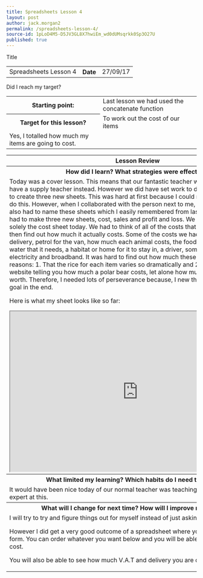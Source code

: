 ```yaml
---
title: Spreadsheets Lesson 4
layout: post
author: jack.morgan2
permalink: /spreadsheets-lesson-4/
source-id: 1pLoD4M5-D5JV3GL8X7hwiEm_wd0dUMsqrkk0Sp3O27U
published: true
---
```

<table>
  <tr>
    <tth class="b">Title</th>
    <td>Spreadsheets Lesson 4</td>
    <th class="b">Date</th>
    <td>27/09/17</td>
  </tr>
</table>


<table>
  <tr>
    <th class="b">Starting point:</th>
    <td>Last lesson we had used the concatenate function</td>
  </tr>
  <tr>
    <th class="b">Target for this lesson?</th>
    <td>To work out the cost of our items</td>
  </tr>
  <tr>
    <tth class="b">Did I reach my target? 
</th>
    <td>Yes, I totalled how much my items are going to cost.</td>
  </tr>
</table>


<table>
  <tr>
    <th class="b">Lesson Review</th>
  </tr>
  <tr>
    <th class="b">How did I learn? What strategies were effective? </th>
  </tr>
  <tr>
    <td>Today was a cover lesson. This means that our fantastic teacher was away and that we have a supply teacher instead. However we did have set work to do. This lesson, we had to create three new sheets. This was hard at first because I could not remember how to do this. However, when I collaborated with the person next to me, it became easy. We also had to name these sheets which I easily remembered from last time how to do. We had to make three new sheets, cost, sales and profit and loss. We were mainly working on solely the cost sheet today. We had to think of all of the costs that we would need and then find out how much it actually costs. Some of the costs we had where, The van for delivery, petrol for the van, how much each animal costs, the food for that animal, the water that it needs, a habitat or home for it to stay in, a driver, some staff and things like electricity and broadband. It was hard to find out how much these things cost for two reasons: 1. That the rice for each item varies so dramatically and 2. That there isn't a website telling you how much a polar bear costs, let alone how much a habitat for it is worth. Therefore, I needed lots of perseverance because, I new that i would get to my goal in the end.

Here is what my sheet looks like so far:


<iframe src="https://docs.google.com/spreadsheets/d/1rqIcxRj5HOwun70yLaIkfiyvBK2Jc1TkwXWOOYKGfX4/edit?usp=sharing/pubhtml?widget=true&amp;headers=false" height="425" width="675"></iframe>

</td>
  </tr>
  <tr>
    <th class="b">What limited my learning? Which habits do I need to work on? </th>
  </tr>
  <tr>
    <td>It would have been nice today of our normal teacher was teaching us because he is an expert at this.</td>
  </tr>
  <tr>
    <th class="b">What will I change for next time? How will I improve my learning?</th>
  </tr>
  <tr>
    <td>I will try to try and figure things out for myself instead of just asking friends all of the time.

However I did get a very good outcome of a spreadsheet where you can make an order form.
You can order whatever you want below and you will be able to see how much it will cost.

You will also be able to see how much V.A.T and delivery you are charged for.
</td>
  </tr>
</table>


